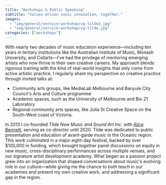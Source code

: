 ```yaml
---
title: "Workshops & Public Speaking"
subtitle: "Values-driven sonic innovation, together."
images:
  - "img/general/service-workshop/vg-tilde3.jpg"
  - "img/general/service-workshop/vg-tilde.jpg"
categories: ["workshops"]
---
```

With nearly two decades of music education experience—including ten years in tertiary institutions like the Australian Institute of Music, Monash University, and Collarts—I've had the privilege of mentoring emerging artists who now thrive in their own creative careers. My approach blends rigorous training with the kind of real-world insights that only come from active artistic practice. I regularly share my perspective on creative practice through invited talks at:
- Community arts groups, like MediaLab Melbourne and Banyule City Council's Arts and Culture programme
- Academic spaces, such as the University of Melbourne and Bio 21 Laboratory
- Regional community arts spaces, like Julia St Creative Space on the South-West coast of Victoria.

In 2013 I co-founded *Tilde New Music and Sound Art Inc.* with [Alice Bennett](https://www.alicebennett.net), serving as co-director until 2020. Tilde was dedicated to public presentation and education of avant-garde music in the Oceanic region. This work culminated in a major eight-day festival, backed by over $100,000 in funding, which brought together panel discussions on equity in new music, cross-disciplinary performances across multiple venues, and our signature artist development academy. What began as a passion project grew into an organization that shaped conversations about music's evolving role in our culture—while giving me the chance to both teach in our academies and present my own creative work, and addressing a significant gap in the region.
